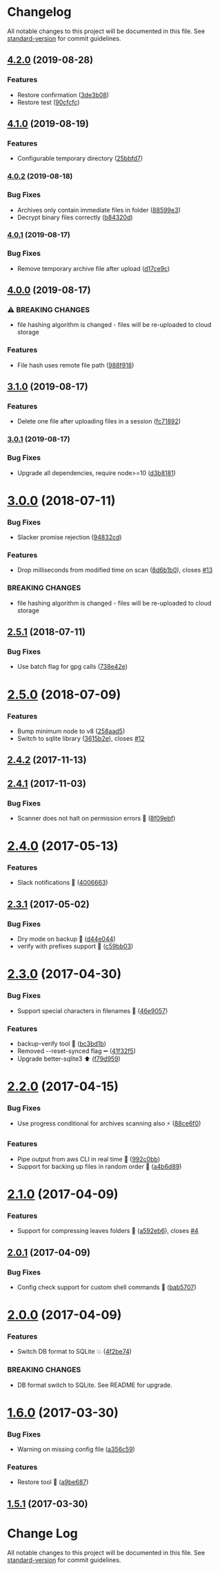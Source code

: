 # Changelog

All notable changes to this project will be documented in this file. See [standard-version](https://github.com/conventional-changelog/standard-version) for commit guidelines.

## [4.2.0](https://github.com/avaly/backup-to-cloud/compare/v4.1.0...v4.2.0) (2019-08-28)


### Features

* Restore confirmation ([3de3b08](https://github.com/avaly/backup-to-cloud/commit/3de3b08))
* Restore test ([90cfcfc](https://github.com/avaly/backup-to-cloud/commit/90cfcfc))

## [4.1.0](https://github.com/avaly/backup-to-cloud/compare/v4.0.2...v4.1.0) (2019-08-19)


### Features

* Configurable temporary directory ([25bbfd7](https://github.com/avaly/backup-to-cloud/commit/25bbfd7))

### [4.0.2](https://github.com/avaly/backup-to-cloud/compare/v4.0.1...v4.0.2) (2019-08-18)


### Bug Fixes

* Archives only contain immediate files in folder ([88599e3](https://github.com/avaly/backup-to-cloud/commit/88599e3))
* Decrypt binary files correctly ([b84320d](https://github.com/avaly/backup-to-cloud/commit/b84320d))

### [4.0.1](https://github.com/avaly/backup-to-cloud/compare/v4.0.0...v4.0.1) (2019-08-17)


### Bug Fixes

* Remove temporary archive file after upload ([d17ce9c](https://github.com/avaly/backup-to-cloud/commit/d17ce9c))

## [4.0.0](https://github.com/avaly/backup-to-cloud/compare/v3.1.0...v4.0.0) (2019-08-17)


### ⚠ BREAKING CHANGES

* file hashing algorithm is changed - files will be
re-uploaded to cloud storage

### Features

* File hash uses remote file path ([988f918](https://github.com/avaly/backup-to-cloud/commit/988f918))

## [3.1.0](https://github.com/avaly/backup-to-cloud/compare/v3.0.1...v3.1.0) (2019-08-17)


### Features

* Delete one file after uploading files in a session ([fc71892](https://github.com/avaly/backup-to-cloud/commit/fc71892))

### [3.0.1](https://github.com/avaly/backup-to-cloud/compare/v3.0.0...v3.0.1) (2019-08-17)


### Bug Fixes

* Upgrade all dependencies, require node>=10 ([d3b8181](https://github.com/avaly/backup-to-cloud/commit/d3b8181))

<a name="3.0.0"></a>
# [3.0.0](https://github.com/avaly/backup-to-cloud/compare/v2.5.1...v3.0.0) (2018-07-11)


### Bug Fixes

* Slacker promise rejection ([94832cd](https://github.com/avaly/backup-to-cloud/commit/94832cd))


### Features

* Drop milliseconds from modified time on scan ([8d6b1b0](https://github.com/avaly/backup-to-cloud/commit/8d6b1b0)), closes [#13](https://github.com/avaly/backup-to-cloud/issues/13)


### BREAKING CHANGES

* file hashing algorithm is changed - files will be
re-uploaded to cloud storage



<a name="2.5.1"></a>
## [2.5.1](https://github.com/avaly/backup-to-cloud/compare/v2.5.0...v2.5.1) (2018-07-11)


### Bug Fixes

* Use batch flag for gpg calls ([738e42e](https://github.com/avaly/backup-to-cloud/commit/738e42e))



<a name="2.5.0"></a>
# [2.5.0](https://github.com/avaly/backup-to-cloud/compare/v2.4.2...v2.5.0) (2018-07-09)


### Features

* Bump minimum node to v8 ([258aad5](https://github.com/avaly/backup-to-cloud/commit/258aad5))
* Switch to sqlite library ([3615b2e](https://github.com/avaly/backup-to-cloud/commit/3615b2e)), closes [#12](https://github.com/avaly/backup-to-cloud/issues/12)



<a name="2.4.2"></a>
## [2.4.2](https://github.com/avaly/backup-to-cloud/compare/v2.4.1...v2.4.2) (2017-11-13)



<a name="2.4.1"></a>
## [2.4.1](https://github.com/avaly/backup-to-cloud/compare/v2.4.0...v2.4.1) (2017-11-03)


### Bug Fixes

* Scanner does not halt on permission errors :bug: ([8f09ebf](https://github.com/avaly/backup-to-cloud/commit/8f09ebf))



<a name="2.4.0"></a>
# [2.4.0](https://github.com/avaly/backup-to-cloud/compare/v2.3.1...v2.4.0) (2017-05-13)


### Features

* Slack notifications :tada: ([4006663](https://github.com/avaly/backup-to-cloud/commit/4006663))



<a name="2.3.1"></a>
## [2.3.1](https://github.com/avaly/backup-to-cloud/compare/v2.3.0...v2.3.1) (2017-05-02)


### Bug Fixes

* Dry mode on backup :bug: ([d44e044](https://github.com/avaly/backup-to-cloud/commit/d44e044))
* verify with prefixes support :bug: ([c59bb03](https://github.com/avaly/backup-to-cloud/commit/c59bb03))



<a name="2.3.0"></a>
# [2.3.0](https://github.com/avaly/backup-to-cloud/compare/v2.2.0...v2.3.0) (2017-04-30)


### Bug Fixes

* Support special characters in filenames :truck: ([46e9057](https://github.com/avaly/backup-to-cloud/commit/46e9057))


### Features

* backup-verify tool :wrench: ([bc3bd1b](https://github.com/avaly/backup-to-cloud/commit/bc3bd1b))
* Removed --reset-synced flag :heavy_minus_sign: ([41f32f5](https://github.com/avaly/backup-to-cloud/commit/41f32f5))
* Upgrade better-sqlite3 :arrow_up: ([f79d959](https://github.com/avaly/backup-to-cloud/commit/f79d959))



<a name="2.2.0"></a>
# [2.2.0](https://github.com/avaly/backup-to-cloud/compare/v2.1.0...v2.2.0) (2017-04-15)


### Bug Fixes

* Use progress conditional for archives scanning also :zap: ([88ce6f0](https://github.com/avaly/backup-to-cloud/commit/88ce6f0))


### Features

* Pipe output from aws CLI in real time :lipstick: ([992c0bb](https://github.com/avaly/backup-to-cloud/commit/992c0bb))
* Support for backing up files in random order :tada: ([a4b6d89](https://github.com/avaly/backup-to-cloud/commit/a4b6d89))



<a name="2.1.0"></a>
# [2.1.0](https://github.com/avaly/backup-to-cloud/compare/v2.0.1...v2.1.0) (2017-04-09)


### Features

* Support for compressing leaves folders :tada: ([a592eb6](https://github.com/avaly/backup-to-cloud/commit/a592eb6)), closes [#4](https://github.com/avaly/backup-to-cloud/issues/4)



<a name="2.0.1"></a>
## [2.0.1](https://github.com/avaly/backup-to-cloud/compare/v2.0.0...v2.0.1) (2017-04-09)


### Bug Fixes

* Config check support for custom shell commands :bug: ([bab5707](https://github.com/avaly/backup-to-cloud/commit/bab5707))



<a name="2.0.0"></a>
# [2.0.0](https://github.com/avaly/backup-to-cloud/compare/v1.6.0...v2.0.0) (2017-04-09)


### Features

* Switch DB format to SQLite :boom: ([4f2be74](https://github.com/avaly/backup-to-cloud/commit/4f2be74))


### BREAKING CHANGES

* DB format switch to SQLite. See README for upgrade.



<a name="1.6.0"></a>
# [1.6.0](https://github.com/avaly/backup-to-cloud/compare/v1.5.0...v1.6.0) (2017-03-30)


### Bug Fixes

* Warning on missing config file ([a356c59](https://github.com/avaly/backup-to-cloud/commit/a356c59))


### Features

* Restore tool :tada: ([a9be687](https://github.com/avaly/backup-to-cloud/commit/a9be687))



<a name="1.5.1"></a>
## [1.5.1](https://github.com/avaly/backup-to-cloud/compare/v1.5.0...v1.5.1) (2017-03-30)



# Change Log

All notable changes to this project will be documented in this file. See [standard-version](https://github.com/conventional-changelog/standard-version) for commit guidelines.
